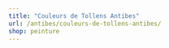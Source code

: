 ```yaml
---
title: "Couleurs de Tollens Antibes"
url: /antibes/couleurs-de-tollens-antibes/
shop: peinture
---
```

